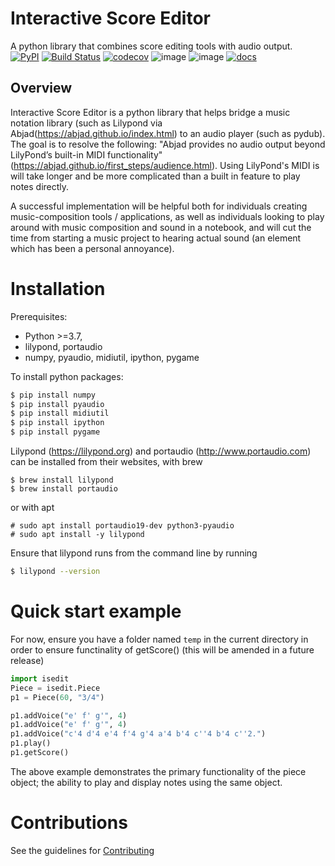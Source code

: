 # Interactive Score Editor
A python library that combines score editing tools with audio output.<br>
[![PyPI](https://img.shields.io/pypi/v/isedit)](https://pypi.org/project/isedit/)
[![Build Status](https://github.com/sadigulcelik/isedit/actions/workflows/build.yml/badge.svg)](https://github.com/sadigulcelik/isedit/actions?query=workflow%3A%22Build+Status%22)
[![codecov](https://codecov.io/gh/sadigulcelik/isedit/branch/main/graph/badge.svg?token=Y3YYB6AYD1)](https://codecov.io/gh/sadigulcelik/isedit)
![image](https://img.shields.io/badge/license-Apache--2.0-brightgreen)
![image](https://img.shields.io/github/issues/sadigulcelik/isedit)
[![docs](https://img.shields.io/badge/docs-is%20edit-blue)](https://sadigulcelik.github.io/isedit/)

## Overview

Interactive Score Editor is a python library that helps bridge a music notation library (such as Lilypond via Abjad(https://abjad.github.io/index.html) to an audio player (such as pydub). The goal is to resolve the following: "Abjad provides no audio output beyond LilyPond’s built-in MIDI functionality" (https://abjad.github.io/first_steps/audience.html). Using LilyPond's MIDI is will take longer and be more complicated than a built in feature to play notes directly.

A successful implementation will be helpful both for individuals creating music-composition tools / applications, as well as individuals looking to play around with music composition and sound in a notebook, and will cut the time from starting a music project to hearing actual sound (an element which has been a personal annoyance).

# Installation

Prerequisites:
* Python >=3.7,
* lilypond, portaudio
* numpy, pyaudio, midiutil, ipython, pygame

To install python packages:
```bash
$ pip install numpy
$ pip install pyaudio
$ pip install midiutil
$ pip install ipython
$ pip install pygame
```

Lilypond (https://lilypond.org) and portaudio (http://www.portaudio.com) can be installed from their websites, with brew
```
$ brew install lilypond
$ brew install portaudio
```
or with apt
```
# sudo apt install portaudio19-dev python3-pyaudio
# sudo apt install -y lilypond
```

Ensure that lilypond runs from the command line by running 
```bash
$ lilypond --version
```

# Quick start example

For now, ensure you have a folder named `temp` in the current directory in order to ensure functinality of getScore() (this will be amended in a future release)
```python
import isedit
Piece = isedit.Piece
p1 = Piece(60, "3/4")

p1.addVoice("e' f' g'", 4)
p1.addVoice("e' f' g'", 4)
p1.addVoice("c'4 d'4 e'4 f'4 g'4 a'4 b'4 c''4 b'4 c''2.")
p1.play()
p1.getScore()
```

The above example demonstrates the primary functionality of the piece object; the ability to play and display notes using the same object.

# Contributions
See the guidelines for [Contributing](https://github.com/sadigulcelik/isedit/blob/main/CONTRIBUTING.md)

